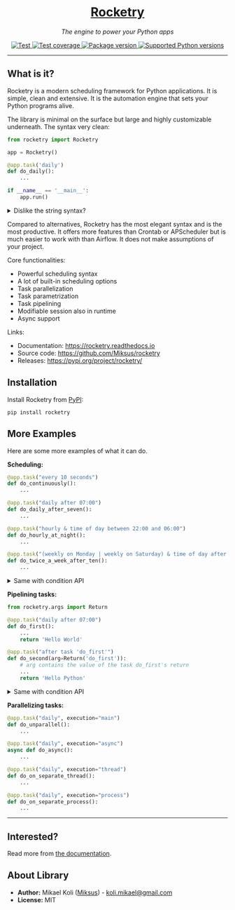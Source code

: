 

<h1 align="center"><a href="https://rocketry.readthedocs.io">Rocketry</a></h1>
<p align="center">
    <em>The engine to power your Python apps</em>
</p>
<p align="center">
    <a href="https://github.com/Miksus/rocketry/actions/workflows/main.yml/badge.svg?branch=master" target="_blank">
        <img src="https://github.com/Miksus/rocketry/actions/workflows/main.yml/badge.svg?branch=master" alt="Test">
    </a>
    <a href="https://codecov.io/gh/Miksus/rocketry" target="_blank">
        <img src="https://codecov.io/gh/Miksus/rocketry/branch/master/graph/badge.svg?token=U2KF1QA5HT" alt="Test coverage">
    </a>
    <a href="https://pypi.org/project/rocketry" target="_blank">
        <img src="https://badgen.net/pypi/v/rocketry?color=969696" alt="Package version">
    </a>
    <a href="https://pypi.org/project/rocketry" target="_blank">
        <img src="https://badgen.net/pypi/python/rocketry?color=969696&labelColor=black" alt="Supported Python versions">
    </a>
</p>

-----------------

## What is it?

Rocketry is a modern scheduling framework for Python 
applications. It is simple, clean and extensive. It is 
the automation engine that sets your Python programs alive.

The library is minimal on the surface but large 
and highly customizable underneath. The syntax very clean:

```python
from rocketry import Rocketry

app = Rocketry()

@app.task('daily')
def do_daily():
    ...

if __name__ == '__main__':
    app.run()
```

<details markdown="1">
<summary>Dislike the string syntax?</summary>

There is also a condition API which is almost
identical to the string syntax:

```python
from rocketry import Rocketry
from rocketry.conds import daily

app = Rocketry()

@app.task(daily)
def do_daily():
    ...

if __name__ == '__main__':
    app.run()
```

</details>


Compared to alternatives, Rocketry has the most elegant syntax and is the most productive. 
It offers more features than Crontab or APScheduler but is much
easier to work with than Airflow. It does not make assumptions of your project.

Core functionalities:

- Powerful scheduling syntax
- A lot of built-in scheduling options
- Task parallelization
- Task parametrization
- Task pipelining
- Modifiable session also in runtime
- Async support

Links:

- Documentation: https://rocketry.readthedocs.io
- Source code: https://github.com/Miksus/rocketry
- Releases: https://pypi.org/project/rocketry/

## Installation

Install Rocketry from [PyPI](https://pypi.org/project/rocketry/):

```shell
pip install rocketry
```


## More Examples

Here are some more examples of what it can do.

**Scheduling:**

```python
@app.task("every 10 seconds")
def do_continuously():
    ...

@app.task("daily after 07:00")
def do_daily_after_seven():
    ...

@app.task("hourly & time of day between 22:00 and 06:00")
def do_hourly_at_night():
    ...

@app.task("(weekly on Monday | weekly on Saturday) & time of day after 10:00")
def do_twice_a_week_after_ten():
    ...
```
<details markdown="1">
<summary>Same with condition API</summary>

```python
from rocketry.conds import every, daily, hourly, time_of_day, weekly

@app.task(every("10 seconds"))
def do_continuously():
    ...

@app.task(daily.after("07:00"))
def do_daily_after_seven():
    ...

@app.task(hourly & time_of_day.between("22:00", "06:00"))
def do_hourly_at_night():
    ...

@app.task((weekly.on("Monday") | weekly.on("Saturday")) & time_of_day.after("10:00"))
def do_twice_a_week_after_ten():
    ...
```

</details>


**Pipelining tasks:**

```python
from rocketry.args import Return

@app.task("daily after 07:00")
def do_first():
    ...
    return 'Hello World'

@app.task("after task 'do_first'")
def do_second(arg=Return('do_first')):
    # arg contains the value of the task do_first's return
    ...
    return 'Hello Python'
```
<details markdown="1">
<summary>Same with condition API</summary>

```python
from rocketry.conds import daily, after_success
from rocketry.args import Return

@app.task(daily.after("07:00"))
def do_first():
    ...
    return 'Hello World'

@app.task(after_success(do_first))
def do_second(arg=Return(do_first)):
    # arg contains the value of the task do_first's return
    ...
    return 'Hello Python'
```

</details>


**Parallelizing tasks:**

```python
@app.task("daily", execution="main")
def do_unparallel():
    ...

@app.task("daily", execution="async")
async def do_async():
    ...

@app.task("daily", execution="thread")
def do_on_separate_thread():
    ...

@app.task("daily", execution="process")
def do_on_separate_process():
    ...
```

---

## Interested?

Read more from [the documentation](https://rocketry.readthedocs.io).

## About Library

- **Author:** Mikael Koli ([Miksus](https://github.com/Miksus)) - koli.mikael@gmail.com
- **License:** MIT

